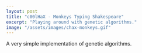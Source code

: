 ```yaml
---
layout: post
title: "c00lHaX - Monkeys Typing Shakespeare"
excerpt: "Playing around with genetic algorithms."
image: "/assets/images/chax-monkeys.gif"
---
```


A very simple implementation of genetic algorithms.